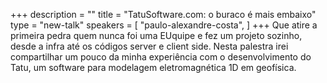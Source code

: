 +++
description = ""
title = "TatuSoftware.com: o buraco é mais embaixo"
type = "new-talk"
speakers = [
        "paulo-alexandre-costa",
]
+++
Que atire a primeira pedra quem nunca foi uma EUquipe e fez um projeto sozinho, desde a infra até os códigos server e client side. Nesta palestra irei compartilhar um pouco da minha experiência com o desenvolvimento do Tatu, um software para modelagem eletromagnética 1D em geofísica.